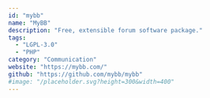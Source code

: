 ```yaml
---
id: "mybb"
name: "MyBB"
description: "Free, extensible forum software package."
tags:
  - "LGPL-3.0"
  - "PHP"
category: "Communication"
website: "https://mybb.com/"
github: "https://github.com/mybb/mybb"
#image: "/placeholder.svg?height=300&width=400"
---
```


